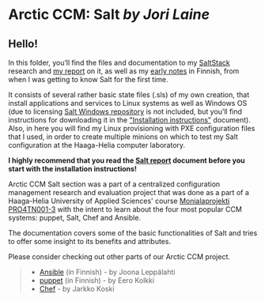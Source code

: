 **Arctic CCM: Salt** *by Jori Laine*
===================

## Hello!
In this folder, you’ll find the files and documentation to my [SaltStack](https://docs.saltstack.com/en/latest/contents.html) research and [my report](https://github.com/joonaleppalahti/CCM/blob/master/salt/Salt%20report.md) on it, as well as my [early notes](https://github.com/joonaleppalahti/CCM/blob/master/salt/Origin%20(in%20finnish)/Salt%20raportti.md) in Finnish, from when I was getting to know Salt for the first time.

It consists of several rather basic state files (.sls) of my own creation, that install applications and services to Linux systems as well as Windows OS (due to licensing [Salt Windows repository](https://docs.saltstack.com/en/latest/topics/windows/windows-package-manager.html) is not included, but you’ll find instructions for downloading it in the ["Installation instructions"](https://github.com/joonaleppalahti/CCM/blob/master/salt/Installation%20instructions.md) document). Also, in here you will find my Linux provisioning with PXE configuration files that I used, in order to create multiple minions on which to test my Salt configuration at the Haaga-Helia computer laboratory. 

**I highly recommend that you read the [Salt report](https://github.com/joonaleppalahti/CCM/blob/master/salt/Salt%20report.md) document before you start with the installation instructions!**

Arctic CCM Salt section was a part of a centralized configuration management research and evaluation project that was done as a part of a Haaga-Helia University of Applied Sciences' course [Monialaprojekti PRO4TN001-3](http://www.haaga-helia.fi/fi/opinto-opas/opintojaksokuvaukset/PRO4TN001) with the intent to learn about the four most popular CCM systems: puppet, Salt, Chef and Ansible.

The documentation covers some of the basic functionalities of Salt and tries to offer some insight to its benefits and attributes.

Please consider checking out other parts of our Arctic CCM project.

> - [Ansible](https://github.com/joonaleppalahti/CCM/tree/master/ansible) (in Finnish) - by Joona Leppälahti
> - [puppet](https://github.com/joonaleppalahti/CCM/tree/master/puppet) (in Finnish) - by Eero Kolkki
> - [Chef](https://github.com/joonaleppalahti/CCM/tree/master/chef/Chef) - by Jarkko Koski
